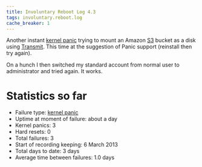 ```yaml
---
title: Involuntary Reboot Log 4.3
tags: involuntary.reboot.log
cache_breaker: 1
---
```


Another instant [kernel panic](/wiki/kernel_panic) trying to mount an Amazon [S3](/wiki/S3) bucket as a disk using [Transmit](/wiki/Transmit). This time at the suggestion of Panic support (reinstall then try again).

On a hunch I then switched my standard account from normal user to administrator and tried again. It works.

# Statistics so far

-   Failure type: [kernel panic](/wiki/kernel_panic)
-   Uptime at moment of failure: about a day
-   Kernel panics: 3
-   Hard resets: 0
-   Total failures: 3
-   Start of recording keeping: 6 March 2013
-   Total days to date: 3 days
-   Average time between failures: 1.0 days

